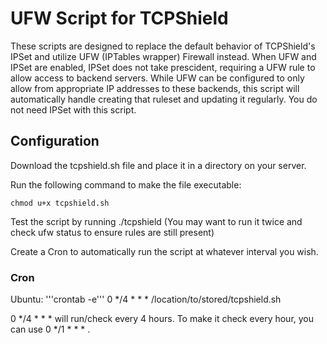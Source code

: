 # UFW Script for TCPShield

These scripts are designed to replace the default behavior of TCPShield's IPSet and utilize UFW (IPTables wrapper) Firewall instead. When UFW and IPSet are enabled, IPSet does not take prescident, requiring a UFW rule to allow access to backend servers. While UFW can be configured to only allow from appropriate IP addresses to these backends, this script will automatically handle creating that ruleset and updating it regularly. You do not need IPSet with this script.

## Configuration
Download the tcpshield.sh file and place it in a directory on your server.

Run the following command to make the file executable:
```
chmod u+x tcpshield.sh
```

Test the script by running ./tcpshield (You may want to run it twice and check ufw status to ensure rules are still present)

Create a Cron to automatically run the script at whatever interval you wish.

### Cron
Ubuntu: '''crontab -e'''
0 */4 * * * /location/to/stored/tcpshield.sh

0 */4 * * * will run/check every 4 hours. To make it check every hour, you can use 0 */1 * * * .
